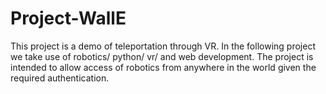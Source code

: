 # Project-WallE
This project is a demo of teleportation through VR. In the following project we take use of robotics/ python/ vr/ and web development. The project is intended to allow access of robotics from anywhere in the world given the required authentication.
